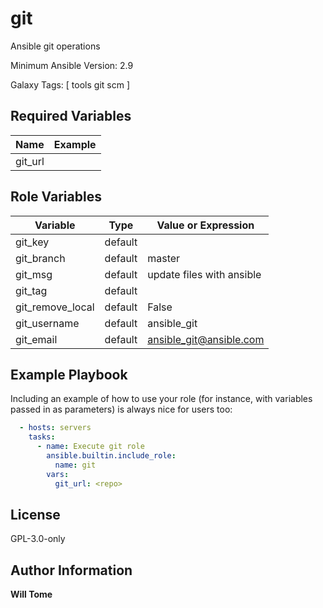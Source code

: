 git
=========

Ansible git operations

Minimum Ansible Version: 2.9

Galaxy Tags: \[ tools git scm \]

Required Variables
------------------

| Name | Example |
| -------- | ------- |
| git_url | <repo> |


Role Variables
--------------

| Variable | Type | Value or Expression |
| -------- | ------- | ------------------- |
| git_key | default |  |
| git_branch | default | master |
| git_msg | default | update files with ansible |
| git_tag | default | |
| git_remove_local | default | False |
| git_username | default | ansible_git |
| git_email | default | ansible_git@ansible.com |

Example Playbook
----------------

Including an example of how to use your role (for instance, with variables passed in as parameters) is always nice for users too:

  ```yaml
    - hosts: servers
      tasks:
        - name: Execute git role
          ansible.builtin.include_role:
            name: git
          vars:
            git_url: <repo>
  ```

License
-------

GPL-3.0-only

Author Information
-------
**Will Tome**
